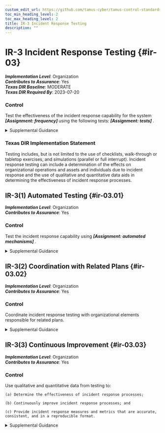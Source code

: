 ```yaml
---
custom_edit_url: https://github.com/tamus-cyber/tamus-control-standards/tree/main/content/tamus.edu/TAMUS_profile.xml
toc_min_heading_level: 2
toc_max_heading_level: 2
title: IR-3 Incident Response Testing
description: ""
---
```


# IR-3 Incident Response Testing {#ir-03}

_**Implementation Level**_: Organization\
_**Contributes to Assurance**_: Yes\
_**Texas DIR Baseline**_: MODERATE\
_**Texas DIR Required By**_: 2023-07-20

### Control

Test the effectiveness of the incident response capability for the system <strong title="ir-03_odp.01"> <em>[Assignment: frequency]</em> </strong> using the following tests: <strong title="ir-03_odp.02"> <em>[Assignment: tests]</em> </strong>.

<details>
  <summary>Supplemental Guidance</summary>

Organizations test incident response capabilities to determine their effectiveness and identify potential weaknesses or deficiencies. Incident response testing includes the use of checklists, walk-through or tabletop exercises, and simulations (parallel or full interrupt). Incident response testing can include a determination of the effects on organizational operations and assets and individuals due to incident response. The use of qualitative and quantitative data aids in determining the effectiveness of incident response processes.

</details>

### Texas DIR Implementation Statement

Testing includes, but is not limited to the use of checklists, walk-through or tabletop exercises, and simulations (parallel or full interrupt). Incident response testing can include a determination of the effects on organizational operations and assets and individuals due to incident response and the use of qualitative and quantitative data aids in determining the effectiveness of incident response processes.

## IR-3(1) Automated Testing {#ir-03.01}

_**Implementation Level**_: Organization\
_**Contributes to Assurance**_: Yes

### Control

Test the incident response capability using <strong title="ir-03.01_odp"> <em>[Assignment: automated mechanisms]</em> </strong>.

<details>
  <summary>Supplemental Guidance</summary>

Organizations use automated mechanisms to more thoroughly and effectively test incident response capabilities. This can be accomplished by providing more complete coverage of incident response issues, selecting realistic test scenarios and environments, and stressing the response capability.

</details>

## IR-3(2) Coordination with Related Plans {#ir-03.02}

_**Implementation Level**_: Organization\
_**Contributes to Assurance**_: Yes

### Control

Coordinate incident response testing with organizational elements responsible for related plans.

<details>
  <summary>Supplemental Guidance</summary>

Organizational plans related to incident response testing include business continuity plans, disaster recovery plans, continuity of operations plans, contingency plans, crisis communications plans, critical infrastructure plans, and occupant emergency plans.

</details>

## IR-3(3) Continuous Improvement {#ir-03.03}

_**Implementation Level**_: Organization\
_**Contributes to Assurance**_: Yes

### Control

Use qualitative and quantitative data from testing to:

    (a) Determine the effectiveness of incident response processes;

    (b) Continuously improve incident response processes; and

    (c) Provide incident response measures and metrics that are accurate, consistent, and in a reproducible format.

<details>
  <summary>Supplemental Guidance</summary>

To help incident response activities function as intended, organizations may use metrics and evaluation criteria to assess incident response programs as part of an effort to continually improve response performance. These efforts facilitate improvement in incident response efficacy and lessen the impact of incidents.

</details>


